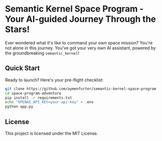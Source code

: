 # Semantic Kernel Space Program - Your AI-guided Journey Through the Stars!  
Ever wondered what it's like to command your own space mission? You're not alone in this journey. You've got your very own AI assistant, powered by the groundbreaking `semantic_kernel`!  
   
## Quick Start  
Ready to launch? Here's your pre-flight checklist:  
   
```bash  
git clone https://github.com/aymenfurter/semantic-kernel-space-program.git
cd space-program-adventure  
pip install -r requirements.txt
echo "OPENAI_API_KEY=your-api-key" > .env  
python app.py  
```

## License  
This project is licensed under the MIT License.  
